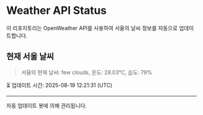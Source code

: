 
# Weather API Status

이 리포지토리는 OpenWeather API를 사용하여 서울의 날씨 정보를 자동으로 업데이트합니다.

## 현재 서울 날씨
> 서울의 현재 날씨: few clouds, 온도: 28.03°C, 습도: 79%

⏳ 업데이트 시간: 2025-08-19 12:21:31 (UTC)

---
자동 업데이트 봇에 의해 관리됩니다.
